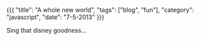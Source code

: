 {{{
  "title": "A whole new world",
  "tags": ["blog", "fun"],
  "category": "javascript",
  "date": "7-5-2013"
}}}

Sing that disney goodness...